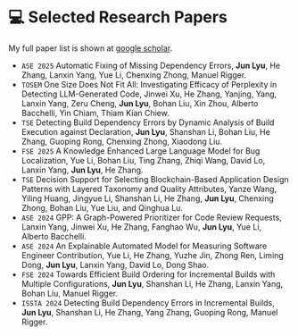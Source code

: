
# 💻 Selected Research Papers

My full paper list is shown at [google scholar](https://scholar.google.com/citations?user=ZkRL7gIAAAAJ&hl).
- ``ASE 2025`` Automatic Fixing of Missing Dependency Errors, **Jun Lyu**, He Zhang, Lanxin Yang, Yue Li, Chenxing Zhong, Manuel Rigger.
- ``TOSEM`` One Size Does Not Fit All: Investigating Efficacy of Perplexity in Detecting LLM-Generated Code, Jinwei Xu, He Zhang, Yanjing, Yang, Lanxin Yang, Zeru Cheng, **Jun Lyu**, Bohan Liu, Xin Zhou, Alberto Bacchelli, Yin Chiam, Thiam Kian Chiew.
- ``TSE`` Detecting Build Dependency Errors by Dynamic Analysis of Build Execution against Declaration, **Jun Lyu**, Shanshan Li, Bohan Liu, He Zhang, Guoping Rong, Chenxing Zhong, Xiaodong Liu.
- ``FSE 2025`` A Knowledge Enhanced Large Language Model for Bug Localization, Yue Li, Bohan Liu, Ting Zhang, Zhiqi Wang, David Lo, Lanxin Yang, **Jun Lyu**, He Zhang.
- ``TSE`` Decision Support for Selecting Blockchain-Based Application Design Patterns with Layered Taxonomy and Quality Attributes, Yanze Wang, Yiling Huang, Jingyue Li, Shanshan Li, He Zhang, **Jun Lyu**, Chenxing Zhong, Bohan Liu, Yue Liu, and Qinghua Lu.
- ``ASE 2024`` GPP: A Graph-Powered Prioritizer for Code Review Requests, Lanxin Yang, Jinwei Xu, He Zhang, Fanghao Wu, **Jun Lyu**, Yue Li, Alberto Bacchelli. 
- ``ASE 2024`` An Explainable Automated Model for Measuring Software Engineer Contribution, Yue Li, He Zhang, Yuzhe Jin, Zhong Ren, Liming Dong, **Jun Lyu**, Lanxin Yang, David Lo, Dong Shao.
- ``FSE 2024`` Towards Efficient Build Ordering for Incremental Builds with Multiple Configurations, **Jun Lyu**, Shanshan Li, He Zhang, Lanxin Yang, Bohan Liu, Manuel Rigger.
- ``ISSTA 2024`` Detecting Build Dependency Errors in Incremental Builds, **Jun Lyu**, Shanshan Li, He Zhang, Yang Zhang, Guoping Rong, Manuel Rigger.
